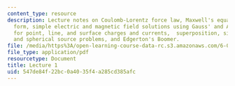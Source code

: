 ```yaml
---
content_type: resource
description: Lecture notes on Coulomb-Lorentz force law, Maxwell's equations in integral
  form, simple electric and magnetic field solutions using Gauss' and Ampere's laws
  for point, line, and surface charges and currents,  superposition, simple cylindrical
  and spherical source problems, and Edgerton's Boomer.
file: /media/https%3A/open-learning-course-data-rc.s3.amazonaws.com/6-013-electromagnetics-and-applications-fall-2005/547de84f22bc0a4035f4a285cd385afc_lec1.pdf
file_type: application/pdf
resourcetype: Document
title: Lecture 1
uid: 547de84f-22bc-0a40-35f4-a285cd385afc
---
```

